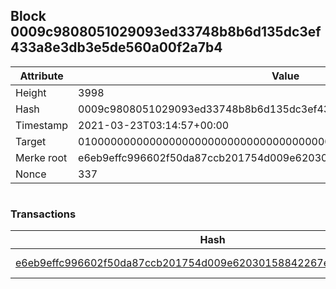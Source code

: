 ## Block 0009c9808051029093ed33748b8b6d135dc3ef433a8e3db3e5de560a00f2a7b4

Attribute | Value
--- | ---
Height | 3998
Hash | 0009c9808051029093ed33748b8b6d135dc3ef433a8e3db3e5de560a00f2a7b4
Timestamp | 2021-03-23T03:14:57+00:00
Target | 0100000000000000000000000000000000000000000000000000000000000000
Merke root | e6eb9effc996602f50da87ccb201754d009e62030158842267e36ca12ca24d44
Nonce | 337

```

```

### Transactions

Hash | Amount
--- | ---
[e6eb9effc996602f50da87ccb201754d009e62030158842267e36ca12ca24d44](e6eb9effc996602f50da87ccb201754d009e62030158842267e36ca12ca24d44.md) | 10.00000000 SKEPTI 
